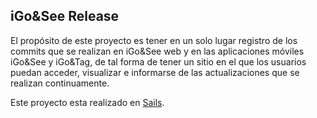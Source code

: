 iGo&See Release
-------------

El propósito de este proyecto es tener en un solo lugar registro de los commits que se realizan en iGo&See web y en las aplicaciones móviles iGo&See y iGo&Tag, de tal forma de tener un sitio en el que los usuarios puedan acceder, visualizar e informarse de las actualizaciones que se realizan continuamente.

Este proyecto esta realizado en [Sails][1].

[1]: https://sailsjs.com/
